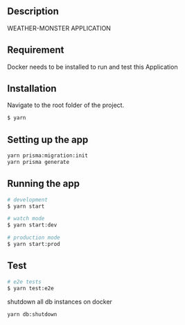 ## Description

WEATHER-MONSTER APPLICATION

## Requirement

Docker needs to be installed to run and test this Application

## Installation

Navigate to the root folder of the project.

```bash
$ yarn
```

## Setting up the app

```bash
yarn prisma:migration:init
yarn prisma generate
```

## Running the app

```bash
# development
$ yarn start

# watch mode
$ yarn start:dev

# production mode
$ yarn start:prod
```

## Test

```bash
# e2e tests
$ yarn test:e2e

```

shutdown all db instances on docker

```bash
yarn db:shutdown
```
